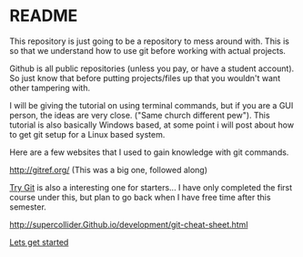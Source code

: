 # README

This repository is just going to be a repository to mess around with. This is so that we understand how to use git 
before working with actual projects.

Github is all public repositories (unless you pay, or have a student account).  So just know that before putting
projects/files up that you wouldn't want other tampering with.

I will be giving the tutorial on using terminal commands, but if you are a GUI person, the ideas are very close.
("Same church different pew").  This tutorial is also basically Windows based, at some point i will post about how to
get git setup for a Linux based system.

Here are a few websites that I used to gain knowledge with git commands.

http://gitref.org/ (This was a big one, followed along)

[Try Git](https://try.Github.io/levels/1/challenges/1) is also a interesting one for starters... I have only completed
the first course under this, but plan to go back when I have free time after this semester.

http://supercollider.Github.io/development/git-cheat-sheet.html

[Lets get started](https://Github.com/rxs5346/TestTogether/blob/develop/howToGetStartedWithGit.md)
